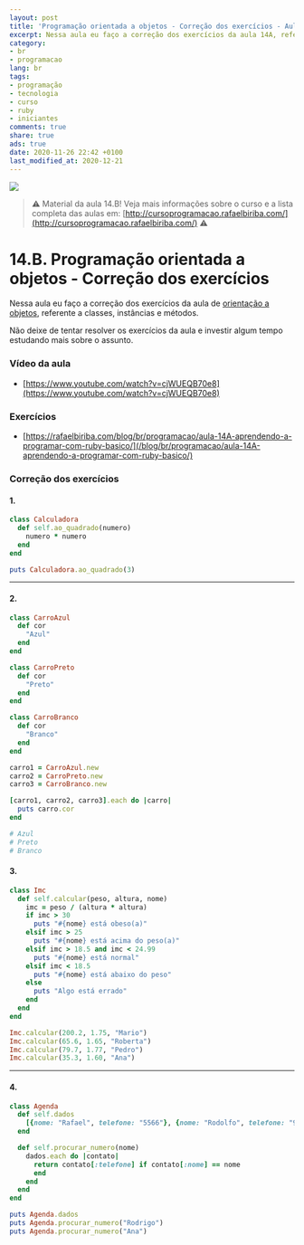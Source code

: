 ```yaml
---
layout: post
title: 'Programação orientada a objetos - Correção dos exercícios - Aula 14B - Aprendendo a programar com Ruby: O Básico para iniciantes'
excerpt: Nessa aula eu faço a correção dos exercícios da aula 14A, referente a classes, instâncias e métodos. Material da aula 14B do curso aprendendo a programar com ruby, o básico para iniciantes. Nunca é tarde para começar a programar! Eu criei um curso gratuito, fácil e didático voltado para iniciantes. Confira mais informações aqui nessa publicação.
category:
- br
- programacao
lang: br
tags:
- programação
- tecnologia
- curso
- ruby
- iniciantes
comments: true
share: true
ads: true
date: 2020-11-26 22:42 +0100
last_modified_at: 2020-12-21
---
```

![](/blog/images/curso_ruby_basico/banner-curso-ruby-14B.jpg)

> :warning: Material da aula 14.B! Veja mais informações sobre o curso e a lista completa das aulas em: [http://cursoprogramacao.rafaelbiriba.com/](http://cursoprogramacao.rafaelbiriba.com/) :warning:

# 14.B. Programação orientada a objetos - Correção dos exercícios

Nessa aula eu faço a correção dos exercícios da aula de [orientação a objetos](https://rafaelbiriba.com/blog/br/programacao/aula-14A-aprendendo-a-programar-com-ruby-basico/), referente a classes, instâncias e métodos.

Não deixe de tentar resolver os exercícios da aula e investir algum tempo estudando mais sobre o assunto.

### Vídeo da aula

- [https://www.youtube.com/watch?v=cjWUEQB70e8](https://www.youtube.com/watch?v=cjWUEQB70e8)

### Exercícios

- [https://rafaelbiriba.com/blog/br/programacao/aula-14A-aprendendo-a-programar-com-ruby-basico/](/blog/br/programacao/aula-14A-aprendendo-a-programar-com-ruby-basico/)

### Correção dos exercícios

#### 1.

```ruby
class Calculadora
  def self.ao_quadrado(numero)
    numero * numero
  end
end

puts Calculadora.ao_quadrado(3)
```

---

#### 2.

```ruby
class CarroAzul
  def cor
    "Azul"
  end
end

class CarroPreto
  def cor
    "Preto"
  end
end

class CarroBranco
  def cor
    "Branco"
  end
end

carro1 = CarroAzul.new
carro2 = CarroPreto.new
carro3 = CarroBranco.new

[carro1, carro2, carro3].each do |carro|
  puts carro.cor
end

# Azul
# Preto
# Branco
```


#### 3.

```ruby
class Imc
  def self.calcular(peso, altura, nome)
    imc = peso / (altura * altura)
    if imc > 30
      puts "#{nome} está obeso(a)"
    elsif imc > 25
      puts "#{nome} está acima do peso(a)"
    elsif imc > 18.5 and imc < 24.99
      puts "#{nome} está normal"
    elsif imc < 18.5
      puts "#{nome} está abaixo do peso"
    else
      puts "Algo está errado"
    end
  end
end

Imc.calcular(200.2, 1.75, "Mario")
Imc.calcular(65.6, 1.65, "Roberta")
Imc.calcular(79.7, 1.77, "Pedro")
Imc.calcular(35.3, 1.60, "Ana")
```

---

#### 4.

```ruby
class Agenda
  def self.dados
    [{nome: "Rafael", telefone: "5566"}, {nome: "Rodolfo", telefone: "9988"}, {nome: "Romário", telefone: "2299"}, {nome: "Ana", telefone: "1634"}, {nome: "Rodrigo", telefone: "9533"}]
  end

  def self.procurar_numero(nome)
    dados.each do |contato|
      return contato[:telefone] if contato[:nome] == nome
      end
    end
  end
end

puts Agenda.dados
puts Agenda.procurar_numero("Rodrigo")
puts Agenda.procurar_numero("Ana")
```
